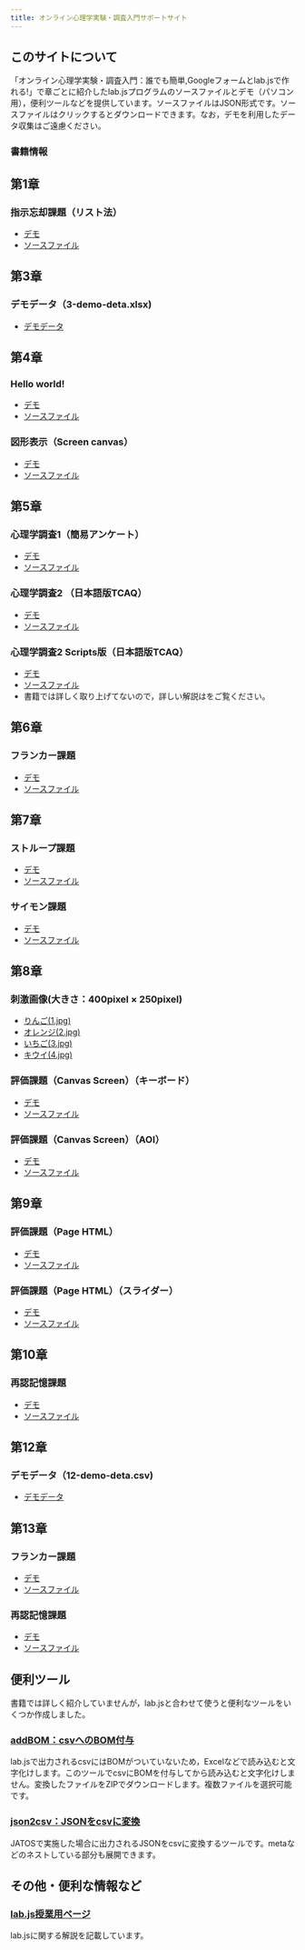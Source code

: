 ```yaml
---
title: オンライン心理学実験・調査入門サポートサイト
---
```


## このサイトについて
「オンライン心理学実験・調査入門：誰でも簡単,Googleフォームとlab.jsで作れる!」で章ごとに紹介したlab.jsプログラムのソースファイルとデモ（パソコン用），便利ツールなどを提供しています。ソースファイルはJSON形式です。ソースファイルはクリックするとダウンロードできます。なお，デモを利用したデータ収集はご遠慮ください。

### 書籍情報


## 第1章
### 指示忘却課題（リスト法）
 * [デモ](ch1/demo/)
 * <a href = "ch1/2-LMDF-demo.json" download>ソースファイル</a>

## 第3章
### デモデータ（3-demo-deta.xlsx)
 * <a href = "ch3/4-demo-deta.xlsx" download>デモデータ</a>

## 第4章
### Hello world!
 * [デモ](ch4/demo1/)
 * <a href = "ch4/4-hello-world-demo.json" download>ソースファイル</a>
 
### 図形表示（Screen canvas）
 * [デモ](ch4/demo2/)
 * <a href = "ch4/4-screen-canvas-demo.json" download>ソースファイル</a>
 
## 第5章
### 心理学調査1（簡易アンケート）
 * [デモ](ch5/demo1/)
 * <a href = "ch5/5-survey1-demo.json" download>ソースファイル</a>

### 心理学調査2 （日本語版TCAQ）
 * [デモ](ch5/demo2/)
 * <a href = "ch5/5-survey2-demo.json" download>ソースファイル</a>

### 心理学調査2 Scripts版（日本語版TCAQ）
 * [デモ](ch5/demo3/)
 * <a href = "ch5/5-survey2-scripts-demo.json" download>ソースファイル</a>
 * 書籍では詳しく取り上げてないので，詳しい解説はをご覧ください。

## 第6章
### フランカー課題
 * [デモ](ch6/demo/)
 * <a href = "ch6/6-flanker-task-demo.json" download>ソースファイル</a>

## 第7章
### ストループ課題
 * [デモ](ch7/demo1/)
 * <a href = "ch7/7-stroop-task-demo.json" download>ソースファイル</a>

### サイモン課題
 * [デモ](ch7/demo2/)
 * <a href = "ch7/7-simon-task-demo.json" download>ソースファイル</a> 

## 第8章

### 刺激画像(大きさ：400pixel × 250pixel)
* <a href = "ch8/img/1.jpg" download>りんご(1.jpg)</a>
* <a href = "ch8/img/2.jpg" download>オレンジ(2.jpg)</a>
* <a href = "ch8/img/3.jpg" download>いちご(3.jpg)</a>
* <a href = "ch8/img/4.jpg" download>キウイ(4.jpg)</a>

### 評価課題（Canvas Screen）（キーボード）
 * [デモ](ch8/demo1/)
 * <a href = "ch8/8-rating-task-canvas-key-demo.json" download>ソースファイル</a>

### 評価課題（Canvas Screen）（AOI）
 * [デモ](ch8/demo2/)
 * <a href = "ch8/8-rating-task-canvas-aoi-demo.json" download>ソースファイル</a> 

## 第9章
### 評価課題（Page HTML）
 * [デモ](ch9/demo1/)
 * <a href = "ch9/9-rating-task-page-html-demo.json" download>ソースファイル</a>

### 評価課題（Page HTML）（スライダー）
 * [デモ](ch9/demo2/)
 * <a href = "ch9/9-rating-task-page-html-slider-demo.json" download>ソースファイル</a> 

## 第10章
### 再認記憶課題
 * [デモ](ch10/demo/)
 * <a href = "ch10/10-old-new-recognition-task.json" download>ソースファイル</a>

## 第12章
### デモデータ（12-demo-deta.csv)
 * <a href = "ch12/data/12-demo-data.csv" download>デモデータ</a>

## 第13章
### フランカー課題
 * [デモ](ch13/demo1/)
 * <a href = "ch13/13-flanker-task-scripts-demo.json" download>ソースファイル</a>

### 再認記憶課題
 * [デモ](ch13/demo2/)
 * <a href = "ch13/13-old-new-recognition-task.json" download>ソースファイル</a>

## 便利ツール
書籍では詳しく紹介していませんが，lab.jsと合わせて使うと便利なツールをいくつか作成しました。

### [addBOM：csvへのBOM付与](tool/addBOM.html)
lab.jsで出力されるcsvにはBOMがついていないため，Excelなどで読み込むと文字化けします。このツールでcsvにBOMを付与してから読み込むと文字化けしません。変換したファイルをZIPでダウンロードします。複数ファイルを選択可能です。

### [json2csv：JSONをcsvに変換](tool/json2csv.html)
JATOSで実施した場合に出力されるJSONをcsvに変換するツールです。metaなどのネストしている部分も展開できます。

## その他・便利な情報など

### [lab.js授業用ページ](https://labjs.yucis.net/)
lab.jsに関する解説を記載しています。